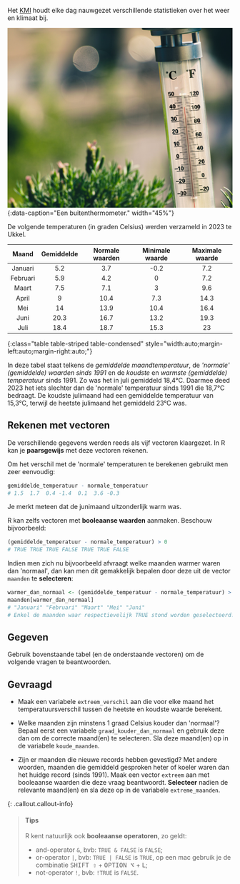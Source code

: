 Het <a href="https://www.meteo.be/nl/klimaat/klimaat-van-belgie/klimatologisch-overzicht" target="_blank">KMI</a> houdt elke dag nauwgezet verschillende statistieken over het weer en klimaat bij.

![Een buitenthermometer.](media/jaroslaw-kwoczala.jpg "Foto door Jaroslaw Kwoczala op Unsplash."){:data-caption="Een buitenthermometer." width="45%"}

De volgende temperaturen (in graden Celsius) werden verzameld in 2023 te Ukkel.

| Maand     | Gemiddelde | Normale waarden | Minimale waarde | Maximale waarde  |
|:---------:|:-----:|:-----:|:-----:|:-----:|
| Januari   | 5.2   | 3.7   | -0.2  | 7.2   |
| Februari  | 5.9   | 4.2   | 0     | 7.2   |
| Maart     | 7.5   | 7.1   | 3     | 9.6   |
| April     | 9     | 10.4  | 7.3   | 14.3  |
| Mei       | 14    | 13.9  | 10.4  | 16.4  |
| Juni      | 20.3  | 16.7  | 13.2  | 19.3  |
| Juli      | 18.4  | 18.7  | 15.3  | 23    |
{:class="table table-striped table-condensed" style="width:auto;margin-left:auto;margin-right:auto;"}

In deze tabel staat telkens de *gemiddelde maandtemperatuur*, de *'normale' (gemiddelde) waarden sinds 1991* en de *koudste* en *warmste (gemiddelde) temperatuur* sinds 1991. Zo was het in juli gemiddeld 18,4°C. Daarmee deed 2023 het iets slechter dan de 'normale' temperatuur sinds 1991 die 18,7°C bedraagt. De koudste julimaand had een gemiddelde temperatuur van 15,3°C, terwijl de heetste julimaand het gemiddeld 23°C was.

## Rekenen met vectoren

De verschillende gegevens werden reeds als vijf vectoren klaargezet. In R kan je **paarsgewijs** met deze vectoren rekenen.

Om het verschil met de 'normale' temperaturen te berekenen gebruikt men zeer eenvoudig:
```R
gemiddelde_temperatuur - normale_temperatuur
# 1.5  1.7  0.4 -1.4  0.1  3.6 -0.3
```

Je merkt meteen dat de junimaand uitzonderlijk warm was. 

R kan zelfs vectoren met **booleaanse waarden** aanmaken. Beschouw bijvoorbeeld:
```R
(gemiddelde_temperatuur - normale_temperatuur) > 0
# TRUE TRUE TRUE FALSE TRUE TRUE FALSE
```

Indien men zich nu bijvoorbeeld afvraagt welke maanden warmer waren dan 'normaal', dan kan men dit gemakkelijk bepalen door deze uit de vector `maanden` te **selecteren**:

```R
warmer_dan_normaal <- (gemiddelde_temperatuur - normale_temperatuur) > 0
maanden[warmer_dan_normaal]
# "Januari" "Februari" "Maart" "Mei" "Juni"
# Enkel de maanden waar respectievelijk TRUE stond worden geselecteerd! Supercool!
```

## Gegeven

Gebruik bovenstaande tabel (en de onderstaande vectoren) om de volgende vragen te beantwoorden.

## Gevraagd

- Maak een variabele `extreem_verschil` aan die voor elke maand het temperatuursverschil tussen de heetste en koudste waarde berekent.

- Welke maanden zijn minstens 1 graad Celsius kouder dan 'normaal'? 
Bepaal eerst een variabele `graad_kouder_dan_normaal` en gebruik deze dan om de correcte maand(en) te selecteren. Sla deze maand(en) op in de variabele `koude_maanden`.

- Zijn er maanden die nieuwe records hebben gevestigd? Met andere woorden, maanden die gemiddeld gesproken heter of koeler waren dan het huidge record (sinds 1991). Maak een vector `extreem` aan met booleaanse waarden die deze vraag beantwoordt. **Selecteer** nadien de relevante maand(en) en sla deze op in de variabele `extreme_maanden`.

{: .callout.callout-info}
>#### Tips
>
>R kent natuurlijk ook **booleaanse operatoren**, zo geldt:
> - and-operator `&`, bvb: `TRUE & FALSE` is `FALSE`;
> - or-operator `|`, bvb: `TRUE | FALSE` is `TRUE`, op een mac gebruik je de combinatie <kbd>SHIFT ⇧</kbd> + <kbd>OPTION ⌥</kbd> + <kbd>L</kbd>;
> - not-operator `!`, bvb: `!TRUE` is `FALSE`.
